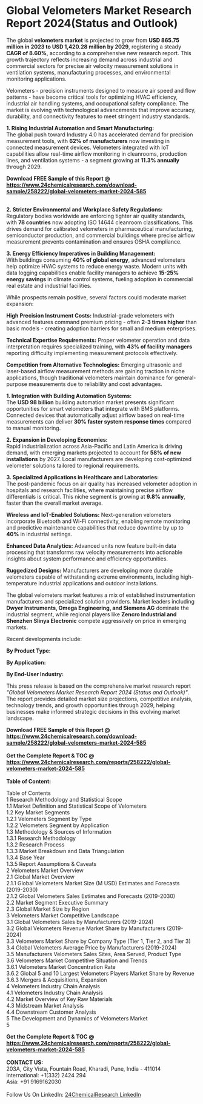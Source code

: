 <h1>Global Velometers Market Research Report 2024(Status and Outlook)</h1><p>The global <strong>velometers market</strong> is projected to grow from <strong>USD 865.75 million in 2023 to USD 1,420.28 million by 2029</strong>, registering a steady <strong>CAGR of 8.60%</strong>, according to a comprehensive new research report. This growth trajectory reflects increasing demand across industrial and commercial sectors for precise air velocity measurement solutions in ventilation systems, manufacturing processes, and environmental monitoring applications.</p><p>Velometers - precision instruments designed to measure air speed and flow patterns - have become critical tools for optimizing HVAC efficiency, industrial air handling systems, and occupational safety compliance. The market is evolving with technological advancements that improve accuracy, durability, and connectivity features to meet stringent industry standards.</p><p><strong>1. Rising Industrial Automation and Smart Manufacturing:</strong><br>
The global push toward Industry 4.0 has accelerated demand for precision measurement tools, with <strong>62% of manufacturers</strong> now investing in connected measurement devices. Velometers integrated with IoT capabilities allow real-time airflow monitoring in cleanrooms, production lines, and ventilation systems - a segment growing at <strong>11.3% annually</strong> through 2029.</p><div><b>Download FREE Sample of this Report @ 
            <a href="https://www.24chemicalresearch.com/download-sample/258222/global-velometers-market-2024-585">
            https://www.24chemicalresearch.com/download-sample/258222/global-velometers-market-2024-585</a></b></div><br><p><strong>2. Stricter Environmental and Workplace Safety Regulations:</strong><br>
Regulatory bodies worldwide are enforcing tighter air quality standards, with <strong>78 countries</strong> now adopting ISO 14644 cleanroom classifications. This drives demand for calibrated velometers in pharmaceutical manufacturing, semiconductor production, and commercial buildings where precise airflow measurement prevents contamination and ensures OSHA compliance.</p><p><strong>3. Energy Efficiency Imperatives in Building Management:</strong><br>
With buildings consuming <strong>40% of global energy</strong>, advanced velometers help optimize HVAC systems to reduce energy waste. Modern units with data logging capabilities enable facility managers to achieve <strong>15-25% energy savings</strong> in climate control systems, fueling adoption in commercial real estate and industrial facilities.</p><p>While prospects remain positive, several factors could moderate market expansion:</p><p><strong>High Precision Instrument Costs:</strong> Industrial-grade velometers with advanced features command premium pricing - often <strong>2-3 times higher</strong> than basic models - creating adoption barriers for small and medium enterprises.</p><p><strong>Technical Expertise Requirements:</strong> Proper velometer operation and data interpretation requires specialized training, with <strong>43% of facility managers</strong> reporting difficulty implementing measurement protocols effectively.</p><p><strong>Competition from Alternative Technologies:</strong> Emerging ultrasonic and laser-based airflow measurement methods are gaining traction in niche applications, though traditional velometers maintain dominance for general-purpose measurements due to reliability and cost advantages.</p><p><strong>1. Integration with Building Automation Systems:</strong><br>
The <strong>USD 98 billion</strong> building automation market presents significant opportunities for smart velometers that integrate with BMS platforms. Connected devices that automatically adjust airflow based on real-time measurements can deliver <strong>30% faster system response times</strong> compared to manual monitoring.</p><p><strong>2. Expansion in Developing Economies:</strong><br>
Rapid industrialization across Asia-Pacific and Latin America is driving demand, with emerging markets projected to account for <strong>58% of new installations</strong> by 2027. Local manufacturers are developing cost-optimized velometer solutions tailored to regional requirements.</p><p><strong>3. Specialized Applications in Healthcare and Laboratories:</strong><br>
The post-pandemic focus on air quality has increased velometer adoption in hospitals and research facilities, where maintaining precise airflow differentials is critical. This niche segment is growing at <strong>9.8% annually</strong>, faster than the overall market average.</p><p><strong>Wireless and IoT-Enabled Solutions:</strong> Next-generation velometers incorporate Bluetooth and Wi-Fi connectivity, enabling remote monitoring and predictive maintenance capabilities that reduce downtime by up to <strong>40%</strong> in industrial settings.</p><p><strong>Enhanced Data Analytics:</strong> Advanced units now feature built-in data processing that transforms raw velocity measurements into actionable insights about system performance and efficiency opportunities.</p><p><strong>Ruggedized Designs:</strong> Manufacturers are developing more durable velometers capable of withstanding extreme environments, including high-temperature industrial applications and outdoor installations.</p><p>The global velometers market features a mix of established instrumentation manufacturers and specialized solution providers. Market leaders including <strong>Dwyer Instruments, Omega Engineering, and Siemens AG</strong> dominate the industrial segment, while regional players like <strong>Zencro Industrial and Shenzhen Slinya Electronic</strong> compete aggressively on price in emerging markets.</p><p>Recent developments include:</p><p><strong>By Product Type:</strong></p><p><strong>By Application:</strong></p><p><strong>By End-User Industry:</strong></p><p>This press release is based on the comprehensive market research report <em>"Global Velometers Market Research Report 2024 (Status and Outlook)"</em>. The report provides detailed market size projections, competitive analysis, technology trends, and growth opportunities through 2029, helping businesses make informed strategic decisions in this evolving market landscape.</p><div><b>Download FREE Sample of this Report @ 
            <a href="https://www.24chemicalresearch.com/download-sample/258222/global-velometers-market-2024-585">
            https://www.24chemicalresearch.com/download-sample/258222/global-velometers-market-2024-585</a></b></div><br><div><b>Get the Complete Report & TOC @ 
            <a href="https://www.24chemicalresearch.com/reports/258222/global-velometers-market-2024-585">
            https://www.24chemicalresearch.com/reports/258222/global-velometers-market-2024-585</a></b></div><br>
            <b>Table of Content:</b><p>Table of Contents<br />
1 Research Methodology and Statistical Scope<br />
1.1 Market Definition and Statistical Scope of Velometers<br />
1.2 Key Market Segments<br />
1.2.1 Velometers Segment by Type<br />
1.2.2 Velometers Segment by Application<br />
1.3 Methodology & Sources of Information<br />
1.3.1 Research Methodology<br />
1.3.2 Research Process<br />
1.3.3 Market Breakdown and Data Triangulation<br />
1.3.4 Base Year<br />
1.3.5 Report Assumptions & Caveats<br />
2 Velometers Market Overview<br />
2.1 Global Market Overview<br />
2.1.1 Global Velometers Market Size (M USD) Estimates and Forecasts (2019-2030)<br />
2.1.2 Global Velometers Sales Estimates and Forecasts (2019-2030)<br />
2.2 Market Segment Executive Summary<br />
2.3 Global Market Size by Region<br />
3 Velometers Market Competitive Landscape<br />
3.1 Global Velometers Sales by Manufacturers (2019-2024)<br />
3.2 Global Velometers Revenue Market Share by Manufacturers (2019-2024)<br />
3.3 Velometers Market Share by Company Type (Tier 1, Tier 2, and Tier 3)<br />
3.4 Global Velometers Average Price by Manufacturers (2019-2024)<br />
3.5 Manufacturers Velometers Sales Sites, Area Served, Product Type<br />
3.6 Velometers Market Competitive Situation and Trends<br />
3.6.1 Velometers Market Concentration Rate<br />
3.6.2 Global 5 and 10 Largest Velometers Players Market Share by Revenue<br />
3.6.3 Mergers & Acquisitions, Expansion<br />
4 Velometers Industry Chain Analysis<br />
4.1 Velometers Industry Chain Analysis<br />
4.2 Market Overview of Key Raw Materials<br />
4.3 Midstream Market Analysis<br />
4.4 Downstream Customer Analysis<br />
5 The Development and Dynamics of Velometers Market <br />
5</p><div><b>Get the Complete Report & TOC @ 
            <a href="https://www.24chemicalresearch.com/reports/258222/global-velometers-market-2024-585">
            https://www.24chemicalresearch.com/reports/258222/global-velometers-market-2024-585</a></b></div><br><b>CONTACT US:</b><br>
            203A, City Vista, Fountain Road, Kharadi, Pune, India - 411014<br>
            International: +1(332) 2424 294<br>
            Asia: +91 9169162030 <br><br>
            Follow Us On LinkedIn: <a href="https://www.linkedin.com/company/24chemicalresearch/">24ChemicalResearch LinkedIn</a>